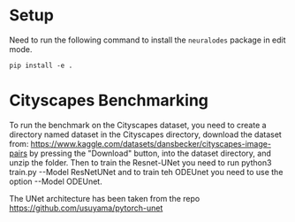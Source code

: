 # Setup
Need to run the following command to install the `neuralodes` package in edit mode.

```
pip install -e .
```

# Cityscapes Benchmarking 

To run the benchmark on the Cityscapes dataset, you need to create a directory named dataset in the Cityscapes directory, download the dataset from: https://www.kaggle.com/datasets/dansbecker/cityscapes-image-pairs by pressing the "Download" button, into the dataset directory, and unzip the folder. Then to train the Resnet-UNet you need to run python3 train.py --Model ResNetUNet and to train teh ODEUnet you need to use the option --Model ODEUnet. 

The UNet architecture has been taken from the repo https://github.com/usuyama/pytorch-unet
